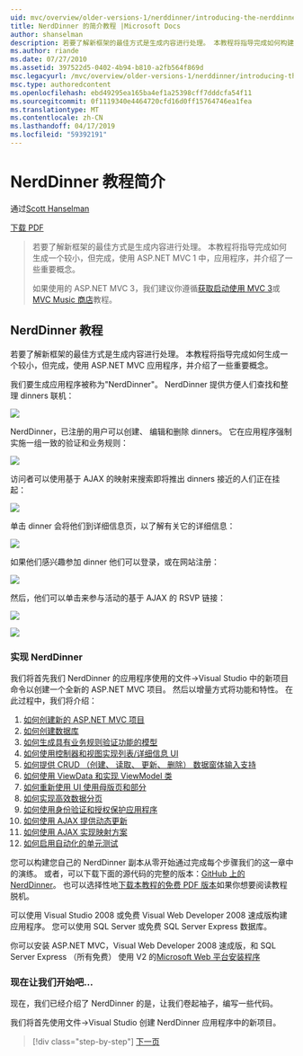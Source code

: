 ```yaml
---
uid: mvc/overview/older-versions-1/nerddinner/introducing-the-nerddinner-tutorial
title: NerdDinner 的简介教程 |Microsoft Docs
author: shanselman
description: 若要了解新框架的最佳方式是生成内容进行处理。 本教程将指导完成如何构建很小，但完成后，应用程序使用 ASP.NE...
ms.author: riande
ms.date: 07/27/2010
ms.assetid: 397522d5-0402-4b94-b810-a2fb564f869d
msc.legacyurl: /mvc/overview/older-versions-1/nerddinner/introducing-the-nerddinner-tutorial
msc.type: authoredcontent
ms.openlocfilehash: ebd49295ea165ba4ef1a25398cff7dddcfa54f11
ms.sourcegitcommit: 0f1119340e4464720cfd16d0ff15764746ea1fea
ms.translationtype: MT
ms.contentlocale: zh-CN
ms.lasthandoff: 04/17/2019
ms.locfileid: "59392191"
---
```

# <a name="introducing-the-nerddinner-tutorial"></a>NerdDinner 教程简介

通过[Scott Hanselman](https://github.com/shanselman)

[下载 PDF](http://aspnetmvcbook.s3.amazonaws.com/aspnetmvc-nerdinner_v1.pdf)

> 若要了解新框架的最佳方式是生成内容进行处理。 本教程将指导完成如何生成一个较小，但完成，使用 ASP.NET MVC 1 中，应用程序，并介绍了一些重要概念。
> 
> 如果使用的 ASP.NET MVC 3，我们建议你遵循[获取启动使用 MVC 3](../../older-versions/getting-started-with-aspnet-mvc3/cs/intro-to-aspnet-mvc-3.md)或[MVC Music 商店](../../older-versions/mvc-music-store/mvc-music-store-part-1.md)教程。


## <a name="nerddinner-tutorial"></a>NerdDinner 教程

若要了解新框架的最佳方式是生成内容进行处理。 本教程将指导完成如何生成一个较小，但完成，使用 ASP.NET MVC 应用程序，并介绍了一些重要概念。

我们要生成应用程序被称为"NerdDinner"。 NerdDinner 提供方便人们查找和整理 dinners 联机：

![](introducing-the-nerddinner-tutorial/_static/image1.png)

NerdDinner，已注册的用户可以创建、 编辑和删除 dinners。 它在应用程序强制实施一组一致的验证和业务规则：

![](introducing-the-nerddinner-tutorial/_static/image2.png)

访问者可以使用基于 AJAX 的映射来搜索即将推出 dinners 接近的人们正在挂起：

![](introducing-the-nerddinner-tutorial/_static/image3.png)

单击 dinner 会将他们到详细信息页，以了解有关它的详细信息：

![](introducing-the-nerddinner-tutorial/_static/image4.png)

如果他们感兴趣参加 dinner 他们可以登录，或在网站注册：

![](introducing-the-nerddinner-tutorial/_static/image5.png)

然后，他们可以单击来参与活动的基于 AJAX 的 RSVP 链接：

![](introducing-the-nerddinner-tutorial/_static/image6.png)

![](introducing-the-nerddinner-tutorial/_static/image7.png)

### <a name="implementing-nerddinner"></a>实现 NerdDinner

我们将首先我们 NerdDinner 的应用程序使用的文件-&gt;Visual Studio 中的新项目命令以创建一个全新的 ASP.NET MVC 项目。 然后以增量方式将功能和特性。 在此过程中，我们将介绍：

1. [如何创建新的 ASP.NET MVC 项目](create-a-new-aspnet-mvc-project.md)
2. [如何创建数据库](create-a-database.md)
3. [如何生成具有业务规则验证功能的模型](build-a-model-with-business-rule-validations.md)
4. [如何使用控制器和视图实现列表/详细信息 UI](use-controllers-and-views-to-implement-a-listingdetails-ui.md)
5. [如何提供 CRUD （创建、 读取、 更新、 删除） 数据窗体输入支持](provide-crud-create-read-update-delete-data-form-entry-support.md)
6. [如何使用 ViewData 和实现 ViewModel 类](use-viewdata-and-implement-viewmodel-classes.md)
7. [如何重新使用 UI 使用母版页和部分](re-use-ui-using-master-pages-and-partials.md)
8. [如何实现高效数据分页](implement-efficient-data-paging.md)
9. [如何使用身份验证和授权保护应用程序](secure-applications-using-authentication-and-authorization.md)
10. [如何使用 AJAX 提供动态更新](use-ajax-to-deliver-dynamic-updates.md)
11. [如何使用 AJAX 实现映射方案](use-ajax-to-implement-mapping-scenarios.md)
12. [如何启用自动化的单元测试](enable-automated-unit-testing.md)

您可以构建您自己的 NerdDinner 副本从零开始通过完成每个步骤我们的这一章中的演练。 或者，可以下载下面的源代码的完整的版本：[GitHub 上的 NerdDinner](https://github.com/AspNetMVPSamples/NerdDinner)。 也可以选择性地[下载本教程的免费 PDF 版本](http://aspnetmvcbook.s3.amazonaws.com/aspnetmvc-nerdinner_v1.pdf)如果你想要阅读教程脱机。

可以使用 Visual Studio 2008 或免费 Visual Web Developer 2008 速成版构建应用程序。 您可以使用 SQL Server 或免费 SQL Server Express 数据库。

你可以安装 ASP.NET MVC，Visual Web Developer 2008 速成版，和 SQL Server Express （所有免费） 使用 V2 的[Microsoft Web 平台安装程序](https://www.microsoft.com/web/downloads/platform.aspx)

### <a name="now-lets-get-started"></a>现在让我们开始吧...

现在，我们已经介绍了 NerdDinner 的是，让我们卷起袖子，编写一些代码。

我们将首先使用文件-&gt;Visual Studio 创建 NerdDinner 应用程序中的新项目。

> [!div class="step-by-step"]
> [下一页](create-a-new-aspnet-mvc-project.md)
